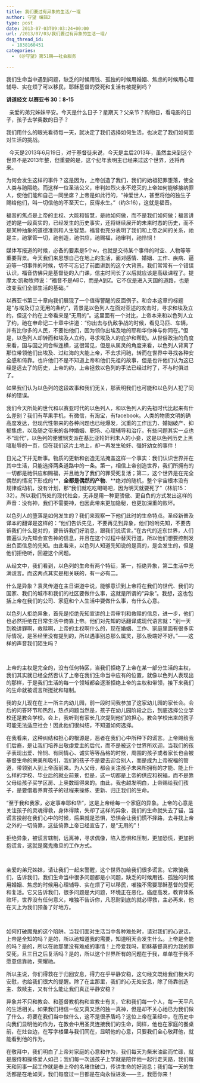 ```yaml
---
title: 我们要过有异象的生活/一琨
author: 守望 编辑2
type: post
date: 2013-07-03T09:03:24+00:00
url: /2013/07/03/我们要过有异象的生活一琨/
dsq_thread_id:
  - 1838160451
categories:
  - 《＠守望》第51期——社会服务

---
```

<p align="left">
  我们生命当中遇到问题，缺乏的时候用钱、孤独的时候用婚姻、焦虑的时候用心理辅导、实在烦了可以移民，耶稣基督的受死和复活有被提到吗？<!--more-->
  
  <strong class="mceWPmore" title="更多...">讲道经文 以赛亚书 30：8-15</strong>
</p>

<p align="left">
    亲爱的弟兄姊妹平安。今天是什么日子？星期天？父亲节？购物日，看电影的日子，孩子去学奥数的日子？
</p>

<p align="left">
  我们用什么的眼光看待每一天，就决定了我们选择如何生活，也决定了我们如何面对生活的挑战。
</p>

<p align="left">
    今天是2013年6月19日，对于基督徒来说，今天是主后2013年，虽然主来到这个世界不是2013年整，但重要的是，这个纪年表明主已经来过这个世界，还将再来。
</p>

<p align="left">
  为何会发生这样的事件？这是因为，上帝创造了我们，我们的始祖犯罪堕落，使全人类与祂隔绝。而这样一位圣洁公义，审判如烈火永不熄灭的上帝如何能够接纳罪人，使他们能和自己一同坐席？上帝是如此行的，“神爱世人，甚至将他的独生子赐给他们，叫一切信他的不至灭亡，反得永生。”（约3:16），这就是福音。
</p>

<p align="left">
  福音的焦点是上帝的主权、大能和智慧，是祂如何做，而不是我们如何做；福音讲述的是一段真实的，已经发生的历史事实，还将继续展开的未来时态的历史，而不是某种抽象的道德准则和人生智慧。福音也充分表明了我们和上帝之间的关系，祂是主，祂掌管一切，祂创造，祂供应，祂赐福，祂审判，祂怜悯！
</p>

<p align="left">
  媒体写报道的时候，必备的要素是5个w，也就是交待某个事件的时空、人物等等重要背景。今天我们来思想自己在地上的生活，面对感情、婚姻、工作、疾病、逼迫等一切事件的时候，切不可忘记了前面讲到的这个大背景。我们常常有一个错误认识，福音仿佛只是基督徒的入门课，信主时间长了以后就应该是高级课程了。提摩太·凯勒牧师说：“福音不是ABC，而是A到Z。它不仅是进入天国的道路，也是改变我们全部生活的基础。”
</p>

<p align="left">
  以赛亚书第三十章向我们展现了一个值得警醒的反面例子。和合本这章的标题是“与埃及订立无用的条约”，背景是以色列人在面对亚述的攻击时，寻求和埃及立约，但这个约在上帝看来是“无用的”。这里面有一个对比，上帝本来和以色列人立了约，祂在申命记二十章中讲道：“你出去与仇敌争战的时候，看见马匹、车辆，并有比你多的人民，不要怕他们，因为领你出埃及地的耶和华你神与你同在。”但是，以色列人却转而和埃及人立约，寻求埃及人的庇护和帮助。从世俗政治的角度来看，国与国之间合纵连横，这很常见，但是从属灵的角度来看，以色列人背离了那位带领他们出埃及、过红海的大能上帝，不去求问祂，转而在世界中寻找各种安全感和倚靠。也许他们不是不知道上帝和他们先祖的故事，但是也许他们认为这已经是远去了的历史，上帝的约，上帝拯救以色列的手法已经过时了，不与时俱进了。
</p>

<p align="left">
  如果我们认为以色列的这段故事和我们无关，那表明我们也可能和以色列人犯了同样的错误。
</p>

<p align="left">
  我们今天所处的世代和以赛亚时代的以色列人，和以色列人的先祖时代比起来有什么差别？我们有苹果手机，有微信，有淘宝，有facebook。人类的物质文明的确高度发达，但现代性带来的各种问题也已经爆发，沉重的工作压力、婚姻破产、抑郁焦虑，以及随之带来的各种婚姻、职场、心理辅导和治疗。有些问题其实一点也不“现代”，以色列的便雅悯支派在基比亚轮奸利未人的小妾，这是以色列历史上黑暗耻辱的一页，但在我们这片土地上，却一再发生轮奸、强奸幼女的事件！
</p>

日光之下并无新事。物质的更新和创造无法掩盖这样一个事实：我们认识世界并在其中生活，只能选择两条道路中的一条。第一，相信上帝创造世界，我们所拥有的一切都是祂供应和赐福，并且祂为了我们的罪受死复活；第二，这个世界是在完全偶然的情况下形成的**，**全都是偶然的产物**、**绝对的随机，整个宇宙根本没有规律或动机，没有计划，那“我们就吃吃喝喝吧，因为明天就要死了”（林前15：32）。所以我们所处的现代社会，无非是用一种更骄傲、更自负的方式发出这样的声音：没有神，我们不需要神，也因此带来更加隐秘，也更加深重的败坏。

以色列人的堕落是如何发生的？我们来观察一下他们此时的生命特点。圣经新普及译本的翻译是这样的：“他们告诉先见，不要再见到异象，他们吩咐先知，不要告诉我们什么是对的，要告诉我们好消息，跟我们说谎言。”在古代的近东世界，人们普遍认为先知会宣告神的信息，并且在这个过程中替天行道，所以他们想要控制发出负面信息的先知。由此看来，以色列人知道先知说的是真的，是会发生的，但是他们拒绝听，回避这个问题。

从经文中，我们看到，以色列的生命有两个特征，第一，拒绝异象，第二生活中充满谎言。而这两点其实是相关联的，有一必有二。

什么是异象？袁灵传道在主日讲道中说，能够意识到上帝将在我们的世代、我们的国家、我们的城市和我们的社区要做什么事，这就是所谓的“异象”。我想，这也包括上帝在我们的公司、家庭和个人生活中要做什么事，有什么心意。

以色列人拒绝异象，首先是拒绝先知宣讲的上帝审判和救赎的信息，进一步，他们也必然拒绝在日常生活中倚靠上帝。他们对先知的话翻译成现代语言就：“别一天到晚讲罪啊，救赎啊，上帝的主权啊什么的，现在婚姻、工作、家庭里面有很多实际情况，是圣经里没有提到的，所以遇事别总那么属灵，那么极端好不好。”——这样的声音我们陌生吗？

&nbsp;

上帝的主权是完全的，没有任何特区，当我们拒绝了上帝在某一部分生活的主权，我们其实就已经全然否认了上帝在我们生命当中应有的位置，就像以色列人表现出的那样，于是我们生活的每一个领域都会逐渐拒绝上帝的主权和带领，接下来我们的生命就被谎言所搅扰和辖制。

我的女儿现在在上一所主内幼儿园，前一段时间我参加了这家幼儿园的家长会。会后的问答环节和热烈，热点问题当然是，孩子在幼儿园阶段之后，到底选择公立学校还是教会学校。会上，我听到有家长几次提到他们的担心，教会学校出来的孩子可能无法适应社会！因此他们很纠结，不知道如何选择。

在我看来，这种纠结和担心的根源是，恶者在我们心中所种下的谎言。上帝赐给我们后裔，是让我们培养出敬虔爱主的后代，而不是被这个世界所欢迎。当我们的孩子表现出爱、怜悯、有同情心、诚实等等品格的时候，周围的孩子或者家长也会被基督生命的荣美所吸引，我们的孩子不是要去迎合别人，而是成为上帝祝福的管道，带领别人到上帝面前来。为人父母，都会关注孩子未来所拥有的才能、能上什么样的学校、毕业后的就业前景，但是，这一切都是上帝的供应和祝福，而不是靠父母给孩子买学区房、上奥数班得来的。由此，我也越发明白，上帝赐给我们孩子，是要借着养育孩子的过程来操练、更新、归正我们的生命。

“至于我和我家，必定事奉耶和华”，这是上帝给每一个家庭的异象。上帝的心意是关注孩子的灵魂得救，身体得赎，失却了这样的异象，我们的生命就失去了锚，当谎言投射在我们心中的时候，后果就是恐惧，恐惧会让我们慌不择路，去寻找上帝之外的一切倚靠，这些倚靠上帝已经宣告了，是“无用的”！

拒绝异象，被谎言辖制，远离神，寻求偶像，陷入恐惧和压制，更加恐慌，更加拥抱谎言，这就是魔鬼撒旦的工作方式。

&nbsp;

亲爱的弟兄姊妹，请让我们一起来警醒，这个世界加给我们很多谎言。它欺骗我们，告诉我们，我们生命当中很多问题都是小问题，缺乏的时候用钱、孤独的时候用婚姻、焦虑的时候用心理辅导、实在烦了可以移民，唯独不需要耶稣基督的受死和复活。它又告诉我们，很多问题是大问题，环境正在恶化，癌症高发，教育体系败坏，世界没有任何意义，唯独不告诉你，凡忍耐到底的就必得救，主必再来，他在天上为我们预备了好地方。

&nbsp;

如何打破魔鬼的这个陷阱。当我们面对生活当中各种难处时，请对我们的心说话，上帝是全知的吗？是的，所以祂知道我的需要，知道明天会发生什么。上帝是全能的吗？是的，所以在祂那里没有难成的事情！上帝爱我吗，耶稣基督真的为我的罪受死，且三日之后复活吗？是的，所以这个世界所有的问题在于我，单单在于我不愿意信靠祂，荣耀祂。

所以主说，你们得救在于归回安息，得力在乎平静安稳，这句经文既给我们极大的安慰，也给我们很大的提醒。除了在主那里，我们的心无处安息，除了倚靠创造主、救赎主，又有什么能让我们真正平静安稳？

异象并不只和教会、和基督教机构和宣教士有关，它和我们每一个人，每一天平凡的生活相关。如果我们相信一位又真又活的独一真神，但是却不关心祂已为我们做了什么，将要在我们当中做什么，这不是很矛盾吗？这位上帝在圣经中，在历史中向我们显明他的作为，在教会中用圣灵连接我们的生命，同样，他也在家庭的餐桌前，在灶台边，在写字楼里与我们同在，显明他的心意，只要我们全心敬拜他，就能看到他的作为。

在敬拜中，我们明白了上帝对家庭的心意和作为，我们每天为柴米油盐而忙碌，就是服侍和操练爱人如己；我们每一次送孩子上学就是陪伴他一起行走天路，我们每天和同事一起工作就是奉上帝的名堵住破口，传讲生命的好消息；我们每一天的生活都是在地如天，我们每度过一日都是在向永恒进发——主，我愿你来！

&nbsp;